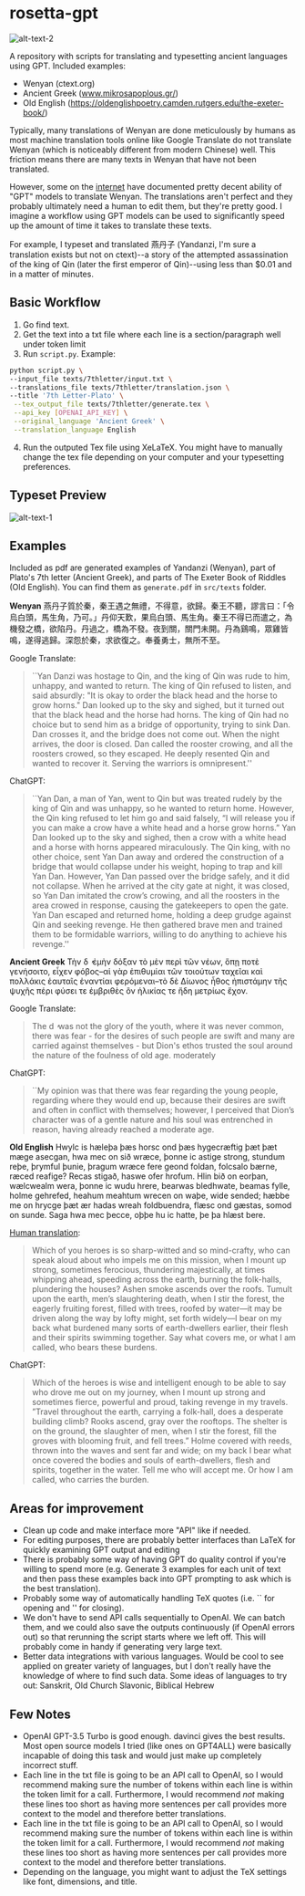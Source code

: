 # rosetta-gpt
![alt-text-2](qshsword.png "diffusion-sword-fight")

  A repository with scripts for translating and typesetting ancient languages using GPT. 
  Included examples:
   - Wenyan (ctext.org)
   - Ancient Greek (www.mikrosapoplous.gr/)
   - Old English (https://oldenglishpoetry.camden.rutgers.edu/the-exeter-book/)

  Typically, many translations of Wenyan are done meticulously by humans as most machine translation tools online like Google Translate do not translate Wenyan (which is noticeably different from modern Chinese) well. This friction means there are many texts in Wenyan that have not been translated.

  However, some on the [internet](https://twitter.com/CandideIII/status/1637947375393308674?s=20) have documented pretty decent ability of "GPT" models to translate Wenyan. The translations aren't perfect and they probably ultimately need a human to edit them, but they're pretty good. I imagine a workflow using GPT models can be used to significantly speed up the amount of time it takes to translate these texts.

  For example, I typeset and translated 燕丹子 (Yandanzi, I'm sure a translation exists but not on ctext)--a story of the attempted assassination of the king of Qin (later the first emperor of Qin)--using less than $0.01 and in a matter of minutes.
 
## Basic Workflow
 1. Go find text.
 2. Get the text into a txt file where each line is a section/paragraph well under token limit
 3. Run `script.py`. Example:

 ```bash
python script.py \
 --input_file texts/7thletter/input.txt \
 --translations_file texts/7thletter/translation.json \
 --title '7th Letter-Plato' \
  --tex_output_file texts/7thletter/generate.tex \
  --api_key [OPENAI_API_KEY] \
  --original_language 'Ancient Greek' \
  --translation_language English
```
 4. Run the outputed Tex file using XeLaTeX. You might have to manually change the tex file depending on your computer and your typesetting preferences. 

## Typeset Preview
![alt-text-1](ydz.png "yan-dan-zi") 

## Examples
Included as pdf are generated examples of Yandanzi (Wenyan), part of Plato's 7th letter (Ancient Greek), and parts of The Exeter Book of Riddles (Old English). You can find them as `generate.pdf` in `src/texts` folder.

**Wenyan**
燕丹子質於秦，秦王遇之無禮，不得意，欲歸。秦王不聽，謬言曰：「令烏白頭，馬生角，乃可。」丹仰天歎，果烏白頭、馬生角。秦王不得已而遣之，為機發之橋，欲陷丹。丹過之，橋為不發。夜到關，關門未開。丹為鷄鳴，眾雞皆鳴，遂得逃歸。深怨於秦，求欲復之。奉養勇士，無所不至。

Google Translate: 
 > ``Yan Danzi was hostage to Qin, and the king of Qin was rude to him, unhappy, and wanted to return. The king of Qin refused to listen, and said absurdly: "It is okay to order the black head and the horse to grow horns." Dan looked up to the sky and sighed, but it turned out that the black head and the horse had horns. The king of Qin had no choice but to send him as a bridge of opportunity, trying to sink Dan. Dan crosses it, and the bridge does not come out. When the night arrives, the door is closed. Dan called the rooster crowing, and all the roosters crowed, so they escaped. He deeply resented Qin and wanted to recover it. Serving the warriors is omnipresent.''

ChatGPT: 
 > ``Yan Dan, a man of Yan, went to Qin but was treated rudely by the king of Qin and was unhappy, so he wanted to return home. However, the Qin king refused to let him go and said falsely, “I will release you if you can make a crow have a white head and a horse grow horns.” Yan Dan looked up to the sky and sighed, then a crow with a white head and a horse with horns appeared miraculously. The Qin king, with no other choice, sent Yan Dan away and ordered the construction of a bridge that would collapse under his weight, hoping to trap and kill Yan Dan. However, Yan Dan passed over the bridge safely, and it did not collapse. When he arrived at the city gate at night, it was closed, so Yan Dan imitated the crow’s crowing, and all the roosters in the area crowed in response, causing the gatekeepers to open the gate. Yan Dan escaped and returned home, holding a deep grudge against Qin and seeking revenge. He then gathered brave men and trained them to be formidable warriors, willing to do anything to achieve his revenge.''

**Ancient Greek**
Τὴν δ ̓ ἐμὴν δόξαν τὸ μὲν περὶ τῶν νέων, ὅπῃ ποτὲ γενήσοιτο, εἶχεν φόβος–αἱ γὰρ ἐπιθυμίαι τῶν τοιούτων ταχεῖαι καὶ πολλάκις ἑαυταῖς ἐναντίαι φερόμεναι–τὸ δὲ Δίωνος ἦθος ἠπιστάμην τῆς ψυχῆς πέρι φύσει τε ἐμβριθὲς ὂν ἡλικίας τε ἤδη μετρίως ἔχον.

Google Translate: 
 > The d ̓ was not the glory of the youth, where it was never common, there was fear - for the desires of such people are swift and many are carried against themselves - but Dion's ethos trusted the soul around the nature of the foulness of old age. moderately

ChatGPT: 
 > ``My opinion was that there was fear regarding the young people, regarding where they would end up, because their desires are swift and often in conflict with themselves; however, I perceived that Dion’s character was of a gentle nature and his soul was entrenched in reason, having already reached a moderate age.

**Old English**
Hwylc is hæleþa þæs horsc ond þæs hygecræftig þæt þæt mæge asecgan, hwa mec on sið wræce, þonne ic astige strong, stundum reþe, þrymful þunie, þragum wræce
fere geond foldan, folcsalo bærne, ræced reafige? Recas stigað, haswe ofer hrofum. Hlin bið on eorþan, wælcwealm wera, þonne ic wudu hrere, bearwas bledhwate, beamas fylle,
holme gehrefed, heahum meahtum wrecen on waþe, wide sended; hæbbe me on hrycge þæt ær hadas wreah foldbuendra, flæsc ond gæstas, somod on sunde. Saga hwa mec þecce,
oþþe hu ic hatte, þe þa hlæst bere.

[Human translation](https://oldenglishpoetry.camden.rutgers.edu/exeter-book-riddles/): 
 > Which of you heroes is so sharp-witted and so mind-crafty, who can speak aloud about who impels me on this mission, when I mount up strong, sometimes ferocious, thundering majestically, at times whipping ahead, speeding across the earth, burning the folk-halls, plundering the houses? Ashen smoke ascends over the roofs. Tumult upon the earth, men’s slaughtering death, when I stir the forest, the eagerly fruiting forest, filled with trees, roofed by water—it may be driven along the way by lofty might, set forth widely—I bear on my back what burdened many sorts of earth-dwellers earlier, their flesh and their spirits swimming together. Say what covers me, or what I am called, who bears these burdens.

ChatGPT: 
 > Which of the heroes is wise and intelligent enough to be able to say who drove me out on my journey, when I mount up strong and sometimes fierce, powerful and proud, taking revenge in my travels. ”Travel throughout the earth, carrying a folk-hall, does a desperate building climb? Rooks ascend, gray over the rooftops. The shelter is on the ground, the slaughter of men, when I stir the forest, fill the groves with blooming fruit, and fell trees.” Holme covered with reeds, thrown into the waves and sent far and wide; on my back I bear what once covered the bodies and souls of earth-dwellers, flesh and spirits, together in the water. Tell me who will accept me. Or how I am called, who carries the burden.

## Areas for improvement
 - Clean up code and make interface more "API" like if needed.
 - For editing purposes, there are probably better interfaces than LaTeX for quickly examining GPT output and editing 
 - There is probably some way of having GPT do quality control if you're willing to spend more (e.g. Generate 3 examples for each unit of text and then pass these examples back into GPT prompting to ask which is the best translation). 
 - Probably some way of automatically handling TeX quotes (i.e. `` for opening  and '' for closing).
 - We don't have to send API calls sequentially to OpenAI. We can batch them, and we could also save the outputs continuously (if OpenAI errors out) so that rerunning the script starts where we left off. This will probably come in handy if generating very large text.
 - Better data integrations with various languages. Would be cool to see applied on greater variety of languages, but I don't really have the knowledge of where to find such data. Some ideas of languages to try out: Sanskrit, Old Church Slavonic, Biblical Hebrew

## Few Notes
 - OpenAI GPT-3.5 Turbo is good enough. davinci gives the best results. Most open source models I tried (like ones on GPT4ALL) were basically incapable of doing this task and would just make up completely incorrect stuff. 
 - Each line in the txt file is going to be an API call to OpenAI, so I would recommend making sure the number of tokens within each line is within the token limit for a call. Furthermore, I would recommend *not* making these lines too short as having more sentences per call provides more context to the model and therefore better translations.
 - Each line in the txt file is going to be an API call to OpenAI, so I would recommend making sure the number of tokens within each line is within the token limit for a call. Furthermore, I would recommend *not* making these lines too short as having more sentences per call provides more context to the model and therefore better translations.
 - Depending on the language, you might want to adjust the TeX settings like font, dimensions, and title.